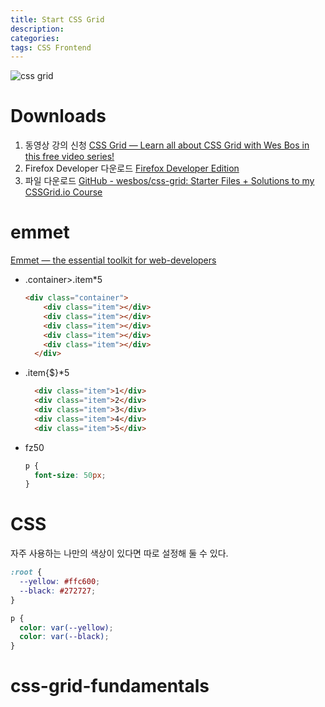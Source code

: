 ```yaml
---
title: Start CSS Grid
description: 
categories: 
tags: CSS Frontend
---
```


![css grid](https://cssgrid.io/images/GRID-social-share.png)

# Downloads

1. 동영상 강의 신청
  [CSS Grid — Learn all about CSS Grid with Wes Bos in this free video series!](https://cssgrid.io/)
1. Firefox Developer 다운로드
  [Firefox Developer Edition](https://www.mozilla.org/ko/firefox/developer/?utm_campaign=cssgrid&utm_content=web&utm_source=wesbos)
1. 파일 다운로드
  [GitHub - wesbos/css-grid: Starter Files + Solutions to my CSSGrid.io Course](https://github.com/wesbos/css-grid)

# emmet

[Emmet — the essential toolkit for web-developers](https://emmet.io/)

* .container>.item*5
  ```html
  <div class="container">
      <div class="item"></div>
      <div class="item"></div>
      <div class="item"></div>
      <div class="item"></div>
      <div class="item"></div>
    </div>
  ```

* .item{$}*5
  ```html
    <div class="item">1</div>
    <div class="item">2</div>
    <div class="item">3</div>
    <div class="item">4</div>
    <div class="item">5</div>
  ```

* fz50
  ```css
  p {
    font-size: 50px;
  }
  ```

# CSS

자주 사용하는 나만의 색상이 있다면 따로 설정해 둘 수 있다.
  ```css
  :root {
    --yellow: #ffc600;
    --black: #272727;
  }

  p {
    color: var(--yellow);
    color: var(--black);
  }
  ```

# css-grid-fundamentals

<script src="https://gist.github.com/groovypark/053bb599f77633af47648667c9037da8.js"></script>